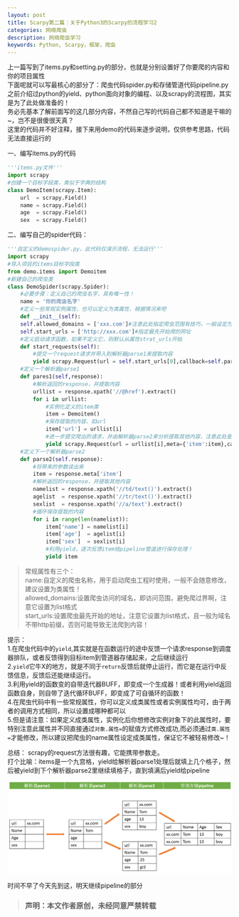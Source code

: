 ```yaml
---
layout: post
title: Scarpy第二篇：关于Python3的Scarpy的流程学习2
categories: 网络爬虫
description: 网络爬虫学习
keywords: Python, Scarpy，框架，爬虫
---
```


上一篇写到了items.py和setting.py的部分，也就是分别设置好了你要爬的内容和你的项目属性  
下面呢就可以写最核心的部分了：爬虫代码spider.py和存储管道代码pipeline.py  
之前介绍过python的yield、python面向对象的编程、以及scrapy的流程图，其实是为了此处做准备的！  
务必先基本了解前面写的这几部分内容，不然自己写的代码自己都不知道是干嘛的~，岂不是很傻很天真？  
这里的代码并不好注释，接下来用demo的代码来逐步说明，仅供参考思路，代码无法直接运行的  

一、编写items.py的代码


```python
'''items.py文件'''
import scrapy
#创建一个目标字段类，类似于字典的结构
class DemoItem(scrapy.Item):
    url  = scrapy.Field()
    name = scrapy.Field()
    age  = scrapy.Field()
    sex  = scrapy.Field()
```

二、编写自己的spider代码：


```python
'''自定义的demospider.py，此代码仅演示流程，无法运行'''
import scrapy
#导入项目的items目标字段类
from demo.items import Demoitem
#新建自己的爬虫类
class DemoSpider(scrapy.Spider):
    #必要步骤：定义自己的爬虫名字，具有唯一性！
    name = '你的爬虫名字'
    #定义一些常规实例属性，也可以定义为类属性，根据情况来吧
    def __init__(self):
    self.allowed_domains = ['xxx.com']#注意此处指定爬虫范围有技巧，一般设定为域名，不带http前缀或不带WWW
    self.start_urls = ['http://xxx.com']#指定最先开始爬的网址
    #定义启动请求函数，如果不定义它，则默认从属性strat_urls开始
    def start_requests(self):
        #提交一个request请求并带入到解析器parse1来提取内容
        yield scrapy.Request(url = self.start_urls[0],callback=self.parse1)
    #定义一个解析器parse1
    def pares1(self,response):
        #解析返回的response，并提取内容
        urllist = response.xpath('//@href').extract()
        for i in urllist:
            #实例化定义的item类
            item = Demoitem()
            #保存提取的内容，如url
            item['url'] = urllist[i]
            #进一步提交爬出的请求，并由解析器parse2来分析提取其他内容，注意此处是将创建的item实例作为参数带着走的！
            yield scrapy.Request(url = urllist[i],meta={'item':item},callback=parse2)
    #定义下一个解析器parse2
    def parse2(self.response):
        #将带来的参数读出来
        item = response.meta['item']
        #解析返回的response，并提取其他内容
        namelist = response.xpath('//td/text()').extract()
        agelist  = response.xpath('//tr/text()').extract()
        sexlist  = response.xpath('//a/text').extract()
        #循环保存提取的内容
        for i in range(len(namelist)):
            item['name'] = namelist[i]
            item['age']  = agelist[i]
            item['sex']  = sexlist[i]
            #利用yield，逐次反馈item给pipeline管道进行保存处理！
            yield item
```

>常规属性有三个：  
name:自定义的爬虫名称，用于启动爬虫工程时使用，一般不会随意修改，建议设置为类属性！  
allowed_domains:设置爬虫访问的域名，即访问范围，避免爬过界啊，注意它设置为list格式  
start_urls:设置爬虫最先开始的地址，注意它设置为list格式，且一般为域名不带http前缀，否则可能导致无法爬到内容！  

提示：  
1.在爬虫代码中的`yield`,其实就是在函数运行的途中反馈一个请求response到调度器排队，或者反馈得到目标item到管道器存储起来，之后继续运行  
2.`yield`它牛X的地方，就是不同于`return`反馈后就停止运行，而它是在运行中反馈信息，反馈后还能继续运行。  
3.利用yield的函数变的自带迭代器BUFF，即变成一个生成器！或者利用yield返回函数自身，则自带了迭代循环BUFF，即变成了可自循环的函数！  
4.在爬虫代码中有一些常规属性，你可以定义成类属性或者实例属性均可，由于两者的调用方式相同，所以设置成哪种都可以  
5.但是请注意：如果定义成类属性，实例化后你想修改实例对象下的此属性时，要特别注意此属性并不同直接通过`对象.属性=`的赋值方式修改成功,而必须通过`类.属性=`才能修改，所以建议把爬虫的name属性设定成类属性，保证它不被轻易修改~！

总结：
scrapy的request方法很有趣，它能携带参数走。  
打个比喻：items是一个九宫格，yield给解析器parse1处理后就填上几个格子，然后被yield到下个解析器parse2里继续填格子，直到填满后yield给pipeline

![guocheng](/images/blog/2017-08-01_0.png)


时间不早了今天先到这，明天继续pipeline的部分

>### 声明：本文作者原创，未经同意严禁转载
